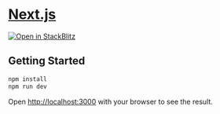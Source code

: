 # [Next.js](https://nextjs.org/)

[![Open in StackBlitz](https://developer.stackblitz.com/img/open_in_stackblitz.svg)](https://stackblitz.com/github/evoluhq/evolu/tree/main/examples/nextjs)

## Getting Started

```bash
npm install
npm run dev
```

Open [http://localhost:3000](http://localhost:3000) with your browser to see the result.
